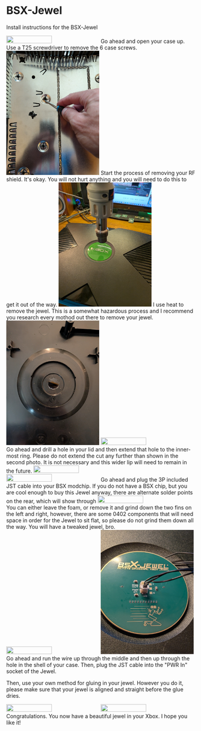 # BSX-Jewel
Install instructions for the BSX-Jewel

<img src="https://github.com/Bowlsnapper/BSX-Jewel/blob/main/PXL_20250827_233642128.MP.jpg" width=49% height=49%> 
Go ahead and open your case up. Use a T25 screwdriver to remove the 6 case screws.


<img src="https://github.com/Bowlsnapper/BSX-Jewel/blob/main/PXL_20250827_234124070.jpg" width=49% height=49%>
Start the process of removing your RF shield. It's okay. You will not hurt anything and you will need to do this to get it out of the way.


<img src="https://github.com/Bowlsnapper/BSX-Jewel/blob/main/PXL_20250827_234937065.jpg" width=49% height=49%>
I use heat to remove the jewel. This is a somewhat hazardous process and I recommend you research every mothod out there to remove your jewel.


<img src="https://github.com/Bowlsnapper/BSX-Jewel/blob/main/PXL_20250828_000210607.jpg" width=49% height=49%>
<img src="https://github.com/Bowlsnapper/BSX-Jewel/blob/main/PXL_20250828_042152957.MP.jpg" width=49% height=49%>
Go ahead and drill a hole in your lid and then extend that hole to the inner-most ring. Please do not extend the cut any further than shown in the second photo. It is not necessary and this wider lip will need to remain in the future.


<img src="https://github.com/Bowlsnapper/BSX-Jewel/blob/main/PXL_20250828_002736081.MP.jpg" width=49% height=49%>
<img src="https://github.com/Bowlsnapper/BSX-Jewel/blob/main/PXL_20250828_065714333.MP.jpg" width=49% height=49%>
Go ahead and plug the 3P included JST cable into your BSX modchip. If you do not have a BSX chip, but you are cool enough to buy this Jewel anyway, there are alternate solder points on the rear, which will show through


<img src="https://github.com/Bowlsnapper/BSX-Jewel/blob/main/PXL_20250828_071153859.jpg" width=49% height=49%>
You can either leave the foam, or remove it and grind down the two fins on the left and right, however, there are some 0402 components that will need space in order for the Jewel to sit flat, so please do not grind them down all the way. You will have a tweaked jewel, bro.


<img src="https://github.com/Bowlsnapper/BSX-Jewel/blob/main/PXL_20250828_071411991.MP.jpg" width=49% height=49%>
<img src="https://github.com/Bowlsnapper/BSX-Jewel/blob/main/PXL_20250828_071459296.jpg" width=49% height=49%>
Go ahead and run the wire up through the middle and then up through the hole in the shell of your case. Then, plug the JST cable into the "PWR In" socket of the Jewel.

Then, use your own method for gluing in your jewel. However you do it, please make sure that your jewel is aligned and straight before the glue dries. 

<img src="https://github.com/Bowlsnapper/BSX-Jewel/blob/main/PXL_20250828_034004222~2.jpg" width=49% height=49%>
<img src="https://github.com/Bowlsnapper/BSX-Jewel/blob/main/PXL_20250828_034004222~2.jpg" width=49% height=49%>
Congratulations. You now have a beautiful jewel in your Xbox. I hope you like it! 
